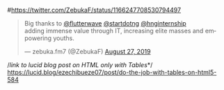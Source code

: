 #https://twitter.com/ZebukaF/status/1166247708530794497
<blockquote class="twitter-tweet"><p lang="en" dir="ltr">Big thanks to <a href="https://twitter.com/flutterwave?ref_src=twsrc%5Etfw">@flutterwave</a> <a href="https://twitter.com/startdotng?ref_src=twsrc%5Etfw">@startdotng</a> <a href="https://twitter.com/hnginternship?ref_src=twsrc%5Etfw">@hnginternship</a><br>adding immense value through IT, increasing elite masses and empowering youths.</p>&mdash; zebuka.fm7 (@ZebukaF) <a href="https://twitter.com/ZebukaF/status/1166247708530794497?ref_src=twsrc%5Etfw">August 27, 2019</a></blockquote> 

/*link to lucid blog post on HTML only with Tables**/
https://lucid.blog/ezechibueze07/post/do-the-job-with-tables-on-html5-584

